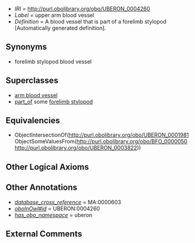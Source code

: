  * *IRI* = http://purl.obolibrary.org/obo/UBERON_0004260
 * *Label* = upper arm blood vessel
 * *Definition* = A blood vessel that is part of a forelimb stylopod [Automatically generated definition].

## Synonyms

 * forelimb stylopod blood vessel

## Superclasses

 * [arm blood vessel](../../UBERON/07/UBERON_0003507.md)
 * [part_of](../../BFO/50/BFO_0000050.md) some [forelimb stylopod](../../UBERON/22/UBERON_0003822.md)

## Equivalencies

 * ObjectIntersectionOf(<http://purl.obolibrary.org/obo/UBERON_0001981> ObjectSomeValuesFrom(<http://purl.obolibrary.org/obo/BFO_0000050> <http://purl.obolibrary.org/obo/UBERON_0003822>))

## Other Logical Axioms


## Other Annotations

 * *[database_cross_reference](../../ef/oboInOwl#hasDbXref.md)* = MA:0000603
 * *[oboInOwl#id](../../id/oboInOwl#id.md)* = UBERON:0004260
 * *[has_obo_namespace](../../ce/oboInOwl#hasOBONamespace.md)* = uberon

## External Comments

